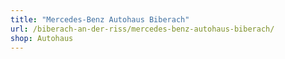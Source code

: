 ```yaml
---
title: "Mercedes-Benz Autohaus Biberach"
url: /biberach-an-der-riss/mercedes-benz-autohaus-biberach/
shop: Autohaus
---
```

